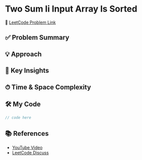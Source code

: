 # Two Sum Ii Input Array Is Sorted

🔗 [LeetCode Problem Link](https://leetcode.com/problems/two-sum-ii-input-array-is-sorted)

## ✅ Problem Summary

## 💡 Approach

## 🧠 Key Insights

## ⏱ Time & Space Complexity

## 🛠 My Code

```csharp
// code here
```

## 📚 References
- [YouTube Video]()
- [LeetCode Discuss]()
